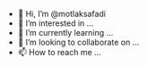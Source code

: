 - 👋 Hi, I’m @motlaksafadi
- 👀 I’m interested in ...
- 🌱 I’m currently learning ...
- 💞️ I’m looking to collaborate on ...
- 📫 How to reach me ...

<!---
motlaksafadi/motlaksafadi is a ✨ special ✨ repository because its `README.md` (this file) appears on your GitHub profile.
You can click the Preview link to take a look at your changes.
--->

